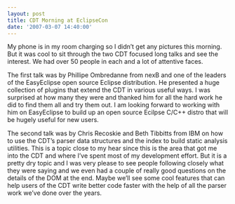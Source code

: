 ```yaml
---
layout: post
title: CDT Morning at EclipseCon
date: '2007-03-07 14:40:00'
---
```



My phone is in my room charging so I didn’t get any pictures this morning. But it was cool to sit through the two CDT focused long talks and see the interest. We had over 50 people in each and a lot of attentive faces.

The first talk was by Phillipe Ombredanne from nexB and one of the leaders of the EasyEclipse open source Eclipse distribution. He presented a huge collection of plugins that extend the CDT in various useful ways. I was surprised at how many they were and thanked him for all the hard work he did to find them all and try them out. I am looking forward to working with him on EasyEclipse to build up an open source Ecilpse C/C++ distro that will be hugely useful for new users.

The second talk was by Chris Recoskie and Beth Tibbitts from IBM on how to use the CDT’s parser data structures and the index to build static analysis utilities. This is a topic close to my hear since this is the area that got me into the CDT and where I’ve spent most of my development effort. But it is a pretty dry topic and I was very please to see people following closely what they were saying and we even had a couple of really good questions on the details of the DOM at the end. Maybe we’ll see some cool features that can help users of the CDT write better code faster with the help of all the parser work we’ve done over the years.



